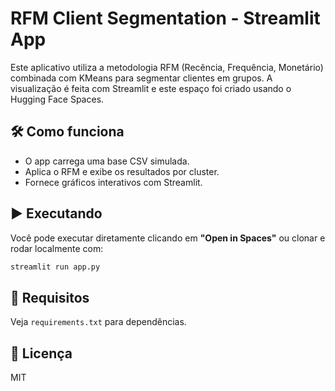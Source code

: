 # RFM Client Segmentation - Streamlit App

Este aplicativo utiliza a metodologia RFM (Recência, Frequência, Monetário) combinada com KMeans para segmentar clientes em grupos. A visualização é feita com Streamlit e este espaço foi criado usando o Hugging Face Spaces.

## 🛠️ Como funciona
- O app carrega uma base CSV simulada.
- Aplica o RFM e exibe os resultados por cluster.
- Fornece gráficos interativos com Streamlit.

## ▶️ Executando

Você pode executar diretamente clicando em **"Open in Spaces"** ou clonar e rodar localmente com:
```bash
streamlit run app.py
```

## 🧩 Requisitos

Veja `requirements.txt` para dependências.

## 📄 Licença

MIT
